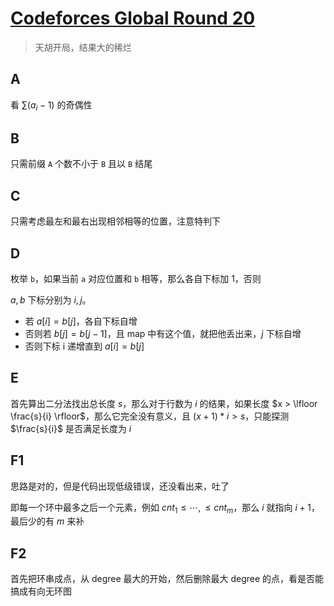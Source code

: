 # [Codeforces Global Round 20](https://codeforces.com/contest/1672)

> 天胡开局，结果大的稀烂

## A

看 $\sum (a_i - 1)$ 的奇偶性

## B

只需前缀 `A` 个数不小于 `B` 且以 `B` 结尾

## C

只需考虑最左和最右出现相邻相等的位置，注意特判下

## D

枚举 `b`，如果当前 `a` 对应位置和 `b` 相等，那么各自下标加 1，否则

$a, b$ 下标分别为 $i, j$。
- 若 $a[i] = b[j]$，各自下标自增
- 否则若 $b[j] = b[j - 1]$，且 map 中有这个值，就把他丢出来，$j$ 下标自增
- 否则下标 i 递增直到 $a[i] = b[j]$


## E

首先算出二分法找出总长度 $s$，那么对于行数为 $i$ 的结果，如果长度 $x > \lfloor \frac{s}{i} \rfloor$，那么它完全没有意义，且 $(x + 1) * i > s$，只能探测 $\frac{s}{i}$ 是否满足长度为 $i$


## F1

思路是对的，但是代码出现低级错误，还没看出来，吐了

即每一个环中最多之后一个元素，例如 $cnt_1 \leq \cdots, \leq cnt_m$，那么 $i$ 就指向 $i + 1$，最后少的有 $m$ 来补

## F2

首先把环串成点，从 degree 最大的开始，然后删除最大 degree 的点，看是否能搞成有向无环图

